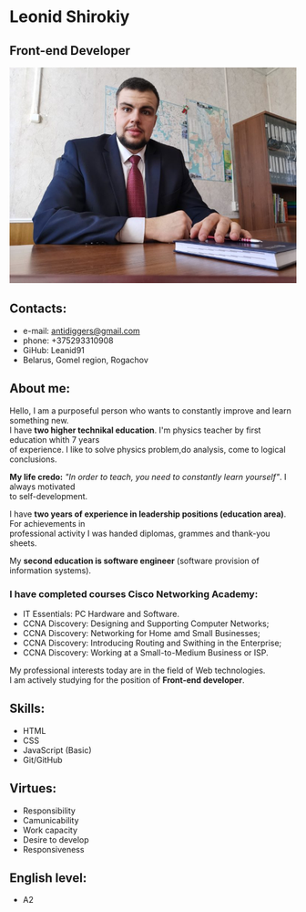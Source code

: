 # Leonid Shirokiy
## Front-end Developer

![LeonidShirokiy_photo](https://github.com/Leanid91/rsschool-cv/blob/gh-pages/photo_cv.jpg)

## Contacts:

* e-mail: antidiggers@gmail.com
* phone: +375293310908 
* GiHub: Leanid91
* Belarus, Gomel region, Rogachov 

## About me:

Hello, I am a purposeful person who wants to constantly improve and learn something new.  
I have **two higher technikal education**. I'm physics teacher by first education whith 7 years  
of experience. I like to solve physics problem,do analysis, come to logical conclusions.  

**My life credo:** *"In order to teach, you need to constantly learn yourself"*. I always motivated  
to self-development.

I have **two years of experience in leadership positions (education area)**. For achievements in  
professional activity I was handed diplomas, grammes and thank-you sheets.

My **second education is software engineer** (software provision of information systems).

### I have completed courses Cisco Networking Academy:
* IT Essentials: PC Hardware and Software.
* CCNA Discovery: Designing and Supporting Computer Networks;
* CCNA Discovery: Networking for Home amd Small Businesses;
* CCNA Discovery: Introducing Routing and Swithing in the Enterprise;
* CCNA Discovery: Working at a Small-to-Medium Business or ISP.

My professional interests today are in the field of Web technologies.  
I am actively studying for the position of **Front-end developer**.

## Skills:

* HTML
* CSS
* JavaScript (Basic)
* Git/GitHub

## Virtues:

* Responsibility
* Camunicability
* Work capacity
* Desire to develop
* Responsiveness

## English level:

* A2
